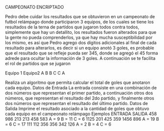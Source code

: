 CAMPEONATO ENCRIPTADO


Pedro debe cuidar los resultados  que se obtuvieron en un campeonato de futbol relámpago donde participaron 3 equipos, de los cuales se tiene los resultados de la terna de partidos que jugaron todos contra todos, simplemente que hay un detallito, los resultados fueron alterados para que la gente no pueda comprenderlos, ya que hay mucha susceptibilidad por los mismo, es así que Pedro agrego dos dígitos adicionales al final de cada resultado para alterarlos, es decir si un equipo anotó 3 goles, es probable que el resultado que se refleje pueda ser 345, donde se agregó el 45 forma adrede para ocultar la información de 3 goles.
A continuación se te facilita el rol de partidos que se jugaron


Equipo 1
	Equipo2
	A
	B
	B
	C
	C
	A
	

Realiza un algoritmo que permita calcular el total de goles que anotaron cada equipo.
Datos de Entrada
La entrada consiste en una combinación de dos números que representan el primer partido, a continuación otros dos números, que representan el resultado del 2do partido, y finalmente otros dos números que representan el resultado del último partido.
Datos de Salida
Imprime el resultado asociado a la cantidad de goles que obtuvo cada equipo en el campeonato relámpago
Ejemplos
ENTRADA
	SALIDA
	458 986
213 213
458 583
	A = 9
B = 11
C = 6
	1125 201
425 359
1456 896
	A = 19
B = 6
C = 17
	111 112
356 356
342 126
	A = 2
B = 4
C = 6